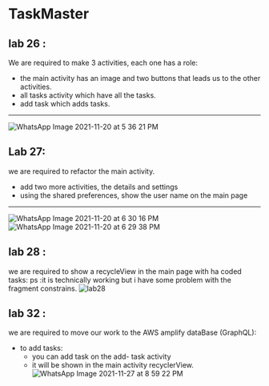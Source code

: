 # TaskMaster
## lab 26 :
We are required to make 3 activities, each one has a role:
 - the main activity has an image and two buttons that leads us to the other activities.
 - all tasks activity which have all the tasks.
 - add task which adds tasks.
 - -----------------------------------
![WhatsApp Image 2021-11-20 at 5 36 21 PM](https://user-images.githubusercontent.com/83537397/142732315-5d7df48f-c5a7-44e9-903e-ba58a69ec0ec.jpeg)


## Lab 27:
we are required to refactor the main activity.
- add two more activities, the details and settings
- using the shared preferences, show the user name on the main page
-----------------------------------
  ![WhatsApp Image 2021-11-20 at 6 30 16 PM](https://user-images.githubusercontent.com/83537397/142733854-2e912047-884c-4e0d-9747-aa968e4f7e08.jpeg)
  ![WhatsApp Image 2021-11-20 at 6 29 38 PM](https://user-images.githubusercontent.com/83537397/142733865-a21be6b9-5383-4e33-94da-a14f2762f9ce.jpeg)

## lab 28 :
we are required to show a recycleView in the main page with ha coded tasks:
ps :it is technically working but i have some problem with the fragment constrains.
![lab28](lab28.jpeg)


## lab 32 :
we are required to move our work to the AWS amplify dataBase (GraphQL):
- to add tasks:
  - you can add task on the add- task activity
  - it will be shown in the main activity recyclerView.
  ![WhatsApp Image 2021-11-27 at 8 59 22 PM](https://user-images.githubusercontent.com/83537397/143719197-5fc48c9e-08c0-4508-bcc1-4d6d8591640d.jpeg)

